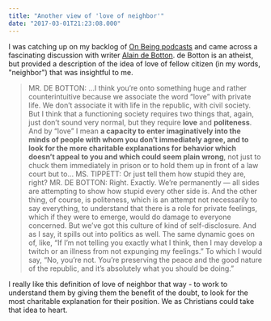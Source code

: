 ```yaml
---
title: "Another view of 'love of neighbor'"
date: "2017-03-01T21:23:08.000"
---
```


I was catching up on my backlog of [On Being podcasts](http://onbeing.org/) and came across a fascinating discussion with writer [Alain de Botton](http://alaindebotton.com/). de Botton is an atheist, but provided a description of the idea of love of fellow citizen (in my words, "neighbor") that was insightful to me.

> MR. DE BOTTON: ...I think you’re onto something huge and rather counterintuitive because we associate the word “love” with private life. We don’t associate it with life in the republic, with civil society. But I think that a functioning society requires two things that, again, just don’t sound very normal, but they require **love** and **politeness**. And by “love” I mean **a capacity to enter imaginatively into the minds of people with whom you don’t immediately agree, and to look for the more charitable explanations for behavior which doesn’t appeal to you and which could seem plain wrong**, not just to chuck them immediately in prison or to hold them up in front of a law court but to… MS. TIPPETT: Or just tell them how stupid they are, right? MR. DE BOTTON: Right. Exactly. We’re permanently — all sides are attempting to show how stupid every other side is. And the other thing, of course, is politeness, which is an attempt not necessarily to say everything, to understand that there is a role for private feelings, which if they were to emerge, would do damage to everyone concerned. But we’ve got this culture of kind of self-disclosure. And as I say, it spills out into politics as well. The same dynamic goes on of, like, “If I’m not telling you exactly what I think, then I may develop a twitch or an illness from not expunging my feelings.” To which I would say, “No, you’re not. You’re preserving the peace and the good nature of the republic, and it’s absolutely what you should be doing.”

I really like this definition of love of neighbor that way - to work to understand them by giving them the benefit of the doubt, to look for the most charitable explanation for their position. We as Christians could take that idea to heart.
